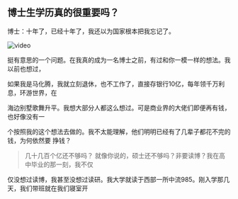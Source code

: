 ## 博士生学历真的很重要吗？
博士：十年了，已经十年了，我还以为国家根本把我忘记了。

![video](https://pic4.zhimg.com/80/v2-3166318fb33fb92d9ec3df08bcb208d6_720w.jpg)

挺有意思的一个问题。在我真的成为一名博士之前，有过和你一模一样的想法。我以前也想过，

如果我是马化腾，我就立刻退休，也不工作了，直接存银行10亿，每年领千万利息，环游世界，在

海边别墅歌舞升平。我想大部分人都这么想过。可是商业界的大佬们即便再有钱，也好像没有一


个按照我的这个想法去做的。我不太能理解，他们明明已经有了几辈子都花不完的钱，为何依然要
挣钱？
>几十几百个亿还不够吗？
就像你说的，硕士还不够吗？非要读博？我在高中毕业的那一刻，我不仅

仅没想过读博，我甚至没想过读研。我大学就读于西部一所中流985。刚入学那几天，我们带班就在我们寝室开

